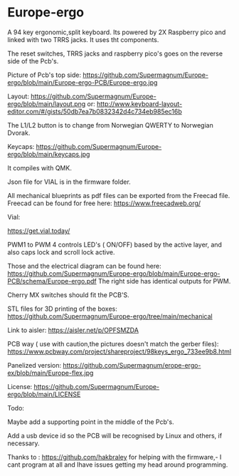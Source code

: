# Europe-ergo
A 94 key ergonomic,split keyboard.
Its powered by 2X Raspberry pico and linked with two TRRS jacks.
It uses tht components.

The reset switches, TRRS jacks and raspberry pico's  goes on the reverse side of the Pcb's. 

Picture of Pcb's top side:
https://github.com/Supermagnum/Europe-ergo/blob/main/Europe-ergo-PCB/Europe-ergo.jpg


Layout:
https://github.com/Supermagnum/Europe-ergo/blob/main/layout.png
or:
http://www.keyboard-layout-editor.com/#/gists/50db7ea7b0832342d4c734eb985ec16b

The L1/L2 button is to change from  Norwegian QWERTY to Norwegian Dvorak.

Keycaps:
https://github.com/Supermagnum/Europe-ergo/blob/main/keycaps.jpg


It compiles with QMK.


Json file for VIAL is in the firmware folder.

All mechanical blueprints as pdf files can be exported from the Freecad file.
Freecad can be found for free here:
https://www.freecadweb.org/


Vial:


https://get.vial.today/


PWM1 to PWM 4 controls LED's ( ON/OFF) based by the active layer, and also caps lock and scroll lock active.

Those and the electrical diagram can be found here:
https://github.com/Supermagnum/Europe-ergo/blob/main/Europe-ergo-PCB/schema/Europe-ergo.pdf
The right side has identical outputs for PWM.

Cherry MX switches should fit the PCB'S.


STL files for 3D printing of the boxes:
https://github.com/Supermagnum/Europe-ergo/tree/main/mechanical


Link to aisler:
https://aisler.net/p/OPFSMZDA

PCB way ( use with caution,the pictures doesn't match the gerber files):
https://www.pcbway.com/project/shareproject/98keys_ergo_733ee9b8.html

Panelized version:
https://github.com/Supermagnum/erope-ergo-ex/blob/main/Europe-flex.jpg


License:
https://github.com/Supermagnum/Europe-ergo/blob/main/LICENSE


Todo:

Maybe add a supporting point in the middle of the Pcb's. 

Add a usb device id so the PCB will be recognised by Linux and others, if necessary. 


Thanks to :
https://github.com/hakbraley
for helping with the firmware,- I cant program at all and Ihave issues getting my head around programming.




